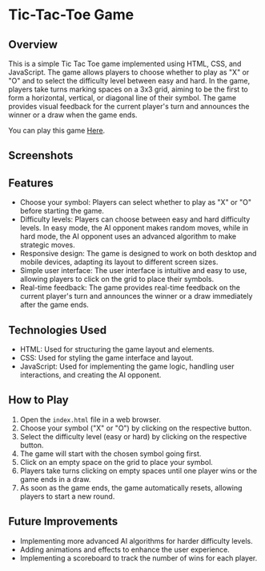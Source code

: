 # Tic-Tac-Toe Game

## Overview
This is a simple Tic Tac Toe game implemented using HTML, CSS, and JavaScript. The game allows players to choose whether to play as "X" or "O" and to select the difficulty level between easy and hard. In the game, players take turns marking spaces on a 3x3 grid, aiming to be the first to form a horizontal, vertical, or diagonal line of their symbol. The game provides visual feedback for the current player's turn and announces the winner or a draw when the game ends.

You can play this game [Here](https://ashish1100.github.io/Tic-Tac-Toe-Game/).
## Screenshots


## Features
- Choose your symbol: Players can select whether to play as "X" or "O" before starting the game.
- Difficulty levels: Players can choose between easy and hard difficulty levels. In easy mode, the AI opponent makes random moves, while in hard mode, the AI opponent uses an advanced algorithm to make strategic moves.
- Responsive design: The game is designed to work on both desktop and mobile devices, adapting its layout to different screen sizes.
- Simple user interface: The user interface is intuitive and easy to use, allowing players to click on the grid to place their symbols.
- Real-time feedback: The game provides real-time feedback on the current player's turn and announces the winner or a draw immediately after the game ends.

## Technologies Used
- HTML: Used for structuring the game layout and elements.
- CSS: Used for styling the game interface and layout.
- JavaScript: Used for implementing the game logic, handling user interactions, and creating the AI opponent.

## How to Play
1. Open the `index.html` file in a web browser.
2. Choose your symbol ("X" or "O") by clicking on the respective button.
3. Select the difficulty level (easy or hard) by clicking on the respective button.
4. The game will start with the chosen symbol going first.
5. Click on an empty space on the grid to place your symbol.
6. Players take turns clicking on empty spaces until one player wins or the game ends in a draw.
7. As soon as the game ends, the game automatically resets, allowing players to start a new round.


## Future Improvements
- Implementing more advanced AI algorithms for harder difficulty levels.
- Adding animations and effects to enhance the user experience.
- Implementing a scoreboard to track the number of wins for each player.
